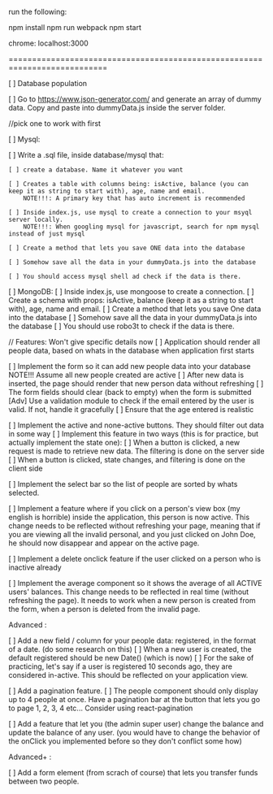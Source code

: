 run the following:

npm install
npm run webpack
npm start

chrome: localhost:3000

===========================================================================

[ ] Database population

[ ] Go to https://www.json-generator.com/ and generate an array of dummy data. Copy and paste into dummyData.js inside the server folder.

//pick one to work with first

[ ] Mysql:

  [ ] Write a .sql file, inside database/mysql that:
    
    [ ] create a database. Name it whatever you want
    
    [ ] Creates a table with columns being: isActive, balance (you can keep it as string to start with), age, name and email.
        NOTE!!!: A primary key that has auto increment is recommended
    
    [ ] Inside index.js, use mysql to create a connection to your msyql server locally.
        NOTE!!!: When googling mysql for javascript, search for npm mysql instead of just mysql
    
    [ ] Create a method that lets you save ONE data into the database
    
    [ ] Somehow save all the data in your dummyData.js into the database
    
    [ ] You should access mysql shell ad check if the data is there.

[ ] MongoDB:
  [ ] Inside index.js, use mongoose to create a connection.
  [ ] Create a schema with props: isActive, balance (keep it as a string to start with), age, name and email.
  [ ] Create a method that lets you save One data into the database
  [ ] Somehow save all the data in your dummyData.js into the database
  [ ] You should use robo3t to check if the data is there.

// Features: Won't give specific details now
[ ] Application should render all people data, based on whats in the database when application first starts

[ ] Implement the form so it can add new people data into your database
  NOTE!!! Assume all new people created are active
  [ ] After new data is inserted, the page should render that new person data without refreshing
  [ ] The form fields should clear (back to empty) when the form is submitted
  [Adv] Use a validation module to check if the email entered by the user is valid. If not, handle it gracefully
  [ ] Ensure that the age entered is realistic

[ ] Implement the active and none-active buttons. They should filter out data in some way
  [ ] Implement this feature in two ways (this is for practice, but actually implement the state one):
    [ ] When a button is clicked, a new request is made to retrieve new data. The filtering is done on the server side
    [ ] When a button is clicked, state changes, and filtering is done on the client side

[ ] Implement the select bar so the list of people are sorted by whats selected.

[ ] Implement a feature where if you click on a person's view box (my english is horrible) inside the application, this person      is now active. This change needs to be reflected without refreshing your page, meaning that if you are viewing all the          invalid personal, and you just clicked on John Doe, he should now disappear and appear on the active page.

[ ] Implement a delete onclick feature if the user clicked on a person who is inactive already

[ ] Implement the average component so it shows the average of all ACTIVE users' balances. This change needs to be reflected in     real time (without refreshing the page). It needs to work when a new person is created from the form, when a person is          deleted from the invalid page.


Advanced :

[ ] Add a new field / column for your people data: registered, in the format of a date. (do some research on this)
[ ] When a new user is created, the default registered should be new Date() (which is now)
[ ] For the sake of practicing, let's say if a user is registered 10 seconds ago, they are considered in-active. This should be reflected on your application view.

[ ] Add a pagination feature.
[ ] The people component should only display up to 4 people at once. Have a pagination bar at the button that lets you go to page 1, 2, 3, 4 etc... Consider using react-pagination

[ ] Add a feature that let you (the admin super user) change the balance and update the balance of any user. (you would have to change the behavior of the onClick you implemented before so they don't conflict some how)

Advanced+ :

[ ] Add a form element (from scrach of course) that lets you transfer funds between two people.
